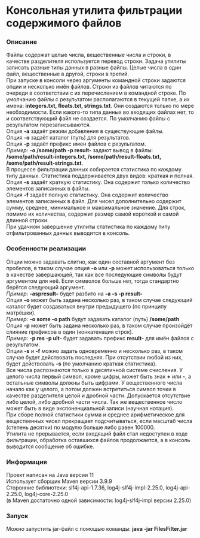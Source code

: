#  Консольная утилита фильтрации содержимого файлов
### Описание
Файлы содержат целые числа, вещественные числа и строки, в качестве разделителя используется перевод
строки. Задача утилиты записать разные типы данных в разные файлы. Целые числа в один файл,
вещественные в другой, строки в третий.\
При запуске в консоли через аргументы командной строки задаются опции и несколько имён файлов.
Строки из файлов читаются по очереди в соответствии с их перечислением в командной строке.
По умолчанию файлы с результатом располагаются в текущей папке, а их имена: **integers.txt,
floats.txt, strings.txt**. Они создаются только по мере необходимости.
Если какого-то типа данных во входящих файлах нет, то и соответствующий файл не создается.
По умолчанию файлы с результатом перезаписываются.\
Опция **-a** задаёт режим добавления в существующие файлы.\
Опция **-o** задаёт каталог (путь) для результатов.\
Опция **-p** задаёт префикс имен файлов с результатом.\
*Пример*: **-o /some/path -p result-** задают вывод в файлы: **/some/path/result-integers.txt,
/some/path/result-floats.txt, /some/path/result-strings.txt**.\
В процессе фильтрации данных собирается статистика по каждому типу данных. Статистика поддерживается
двух видов: краткая и полная.\
Опция **-s** задаёт краткую статистику. Она содержит только количество элементов записанных в файлы.\
Опция **-f** задаёт полную статистику. Она содержит количество элементов записанных в файл.
Для чисел дополнительно содержит сумму, среднее, минимальное и максимальное значение.
Для строк, помимо их количества, содержит размер самой короткой и самой длинной строки.\
При удачном завершение утилиты статистика по каждому типу отфильтрованных данных выводится
в консоль.
### Особенности реализации
Опции можно задавать слитно, как один составной аргумент без пробелов, в таком случае опция **-o** или
**-p** может использоваться только в качестве завершающей, так как все последующие символы будут
аргументом для неё. Если символов больше нет, тогда стандартно берётся следующий аргумент.\
*Пример*: **-aspresult-** будет разбито на **-a -s -p result-**\
Опция **-o** может быть задана несколько раз, в таком случае следующий каталог будет создаваться
внутри предыдущего (по принципу матрёшки).\
*Пример*: **-o some -o path** будут задавать каталог (путь) **/some/path**\
Опция **-p** может быть задана несколько раз, в таком случае произойдёт слияние префиксов в один
(конкатенация строк).\
*Пример*: **-p res -p ult-** будет задавать префикс **result-** для имён файлов с результатом.\
Опции **-s** и **-f** можно задать одновременно и несколько раз, в таком случае будет действовать
последняя. При отсутствии любой из них, будет действовать **-s** (по умолчанию краткая статистика).\
Все числа распознаются только в десятичной системе счисления.
У целого числа первый символ, кроме цифры, может быть знак **+** или **-**, а остальные символы должны
быть цифрами. У вещественного числа начало как у целого, а потом должен встретиться символ точки
в качестве разделителя целой и дробной части. Допускается отсутствие либо целой, либо дробной части числа.
Так же вещественное число может быть в виде экспоненциальной записи (научная нотация).\
При сборе полной статистики сумма и среднее арифметическое для вещественных чисел
прекращает подсчитываться, если масштаб числа (степень десятки) по модулю больше либо равен 100000.\
Утилита не прерывается, если входящий файл стал недоступен в ходе фильтрации, обработка оставшихся
файлов продолжается, а в консоль выводится сообщение об ошибке.
### Информация
Проект написан на Java версии 11\
Использует сборщик Maven версии 3.9.9\
Сторонние библиотеки: slf4j-api-1.7.36, log4j-slf4j-impl-2.25.0, log4j-api-2.25.0, log4j-core-2.25.0\
(в Maven достаточно одной зависимости: log4j-slf4j-impl версии 2.25.0)
### Запуск
Можно запустить jar-файл с помощью команды: **java -jar FilesFilter.jar**
